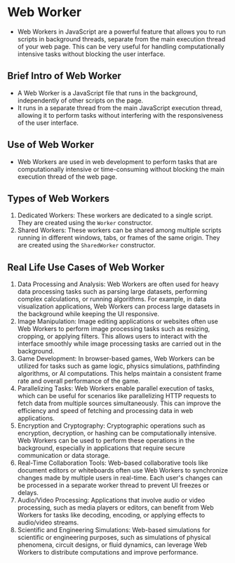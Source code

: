 # Web Worker

- Web Workers in JavaScript are a powerful feature that allows you to run scripts in background threads, separate from the main execution thread of your web page. This can be very useful for handling computationally intensive tasks without blocking the user interface.

## Brief Intro of Web Worker

- A Web Worker is a JavaScript file that runs in the background, independently of other scripts on the page.
- It runs in a separate thread from the main JavaScript execution thread, allowing it to perform tasks without interfering with the responsiveness of the user interface.

## Use of Web Worker

- Web Workers are used in web development to perform tasks that are computationally intensive or time-consuming without blocking the main execution thread of the web page.

## Types of Web Workers

1. Dedicated Workers: These workers are dedicated to a single script. They are created using the `Worker` constructor.
2. Shared Workers: These workers can be shared among multiple scripts running in different windows, tabs, or frames of the same origin. They are created using the `SharedWorker` constructor.

## Real Life Use Cases of Web Worker

1. <bold>Data Processing and Analysis:</bold> Web Workers are often used for heavy data processing tasks such as parsing large datasets, performing complex calculations, or running algorithms. For example, in data visualization applications, Web Workers can process large datasets in the background while keeping the UI responsive.
2. Image Manipulation: Image editing applications or websites often use Web Workers to perform image processing tasks such as resizing, cropping, or applying filters. This allows users to interact with the interface smoothly while image processing tasks are carried out in the background.
3. Game Development: In browser-based games, Web Workers can be utilized for tasks such as game logic, physics simulations, pathfinding algorithms, or AI computations. This helps maintain a consistent frame rate and overall performance of the game.
4. Parallelizing Tasks: Web Workers enable parallel execution of tasks, which can be useful for scenarios like parallelizing HTTP requests to fetch data from multiple sources simultaneously. This can improve the efficiency and speed of fetching and processing data in web applications.
5. Encryption and Cryptography: Cryptographic operations such as encryption, decryption, or hashing can be computationally intensive. Web Workers can be used to perform these operations in the background, especially in applications that require secure communication or data storage.
6. Real-Time Collaboration Tools: Web-based collaborative tools like document editors or whiteboards often use Web Workers to synchronize changes made by multiple users in real-time. Each user's changes can be processed in a separate worker thread to prevent UI freezes or delays.
7. Audio/Video Processing: Applications that involve audio or video processing, such as media players or editors, can benefit from Web Workers for tasks like decoding, encoding, or applying effects to audio/video streams.
8. Scientific and Engineering Simulations: Web-based simulations for scientific or engineering purposes, such as simulations of physical phenomena, circuit designs, or fluid dynamics, can leverage Web Workers to distribute computations and improve performance.
